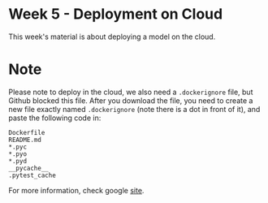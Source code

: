 # Week 5 - Deployment on Cloud

This week's material is about deploying a model on the cloud.


# Note

Please note to deploy in the cloud, we also need a `.dockerignore` file, but Github blocked this file. After you download the file, you need to create a new file exactly named `.dockerignore` (note there is a dot in front of it), and paste the following code in:
```
Dockerfile
README.md
*.pyc
*.pyo
*.pyd
__pycache__
.pytest_cache
```

For more information, check google [site](https://cloud.google.com/run/docs/quickstarts/build-and-deploy/python?hl).
